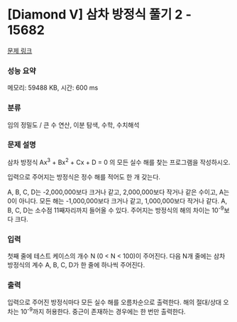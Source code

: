 # [Diamond V] 삼차 방정식 풀기 2 - 15682 

[문제 링크](https://www.acmicpc.net/problem/15682) 

### 성능 요약

메모리: 59488 KB, 시간: 600 ms

### 분류

임의 정밀도 / 큰 수 연산, 이분 탐색, 수학, 수치해석

### 문제 설명

<p>삼차 방정식 Ax<sup>3</sup> + Bx<sup>2</sup> + Cx + D = 0 의 모든 실수 해를 찾는 프로그램을 작성하시오.</p>

<p>입력으로 주어지는 방정식은 정수 해를 적어도 한 개 갖는다.</p>

<p>A, B, C, D는 -2,000,000보다 크거나 같고, 2,000,000보다 작거나 같은 수이고, A는 0이 아니다. 모든 해는 -1,000,000보다 크거나 같고, 1,000,000보다 작거나 같다. A, B, C, D는 소수점 11째자리까지 들어올 수 있다. 주어지는 방정식의 해의 차이는 10<sup>-9</sup>보다 크다.</p>

### 입력 

 <p>첫째 줄에 테스트 케이스의 개수 N (0 < N < 100)이 주어진다. 다음 N개 줄에는 삼차 방정식의 계수 A, B, C, D가 한 줄에 하나씩 주어진다.</p>

### 출력 

 <p>입력으로 주어진 방정식마다 모든 실수 해를 오름차순으로 출력한다. 해의 절대/상대 오차는 10<sup>-9</sup>까지 허용한다. 중근이 존재하는 경우에는 한 번만 출력한다.</p>

